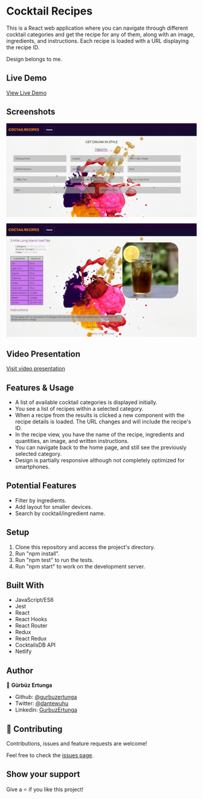 # Cocktail Recipes

This is a React web application where you can navigate through different cocktail categories and get the recipe for any of them, along with an image, ingredients, and instructions. Each recipe is loaded with a URL displaying the recipe ID.

Design belongs to me.

## Live Demo

[View Live Demo](https://get-drunk-fast.netlify.app/)

## Screenshots

![screenshot](./public/screenshot.png)

![screenshot](./public/screenshot2.png)

## Video Presentation

[Visit video presentation](https://drive.google.com/file/d/11ULhlZU65kQROjNEIuU1fil_n8cR4OqU/view?usp=sharing)

## Features & Usage

- A list of available cocktail categories is displayed initially.
- You see a list of recipes within a selected category.
- When a recipe from the results is clicked a new component with the recipe details is loaded. The URL changes and will include the recipe's ID.
- In the recipe view, you have the name of the recipe, ingredients and quantities, an image, and written instructions.
- You can navigate back to the home page, and still see the previously selected category.
- Design is partially responsive although not completely optimized for smartphones.

## Potential Features

- Filter by ingredients.
- Add layout for smaller devices.
- Search by cocktail/ingredient name.

## Setup

1. Clone this repository and access the project's directory.
2. Run "npm install".
3. Run "npm test" to run the tests.
4. Run "npm start" to work on the development server.

## Built With

- JavaScript/ES6
- Jest
- React
- React Hooks
- React Router
- Redux
- React Redux
- CocktailsDB API
- Netlify

## Author

👤 **Gürbüz Ertunga**

- Github: [@gurbuzertunga](https://github.com/gurbuzertunga)
- Twitter: [@dantewuhu](https://twitter.com/dantewuhu)
- Linkedin: [GurbuzErtunga](https://www.linkedin.com/in/gurbuz-ertunga-a607a2a5/)

## 🤝 Contributing

Contributions, issues and feature requests are welcome!

Feel free to check the [issues page](https://github.com/gurbuzertunga/cocktail_recipes/issues).

## Show your support

Give a ⭐️ if you like this project!